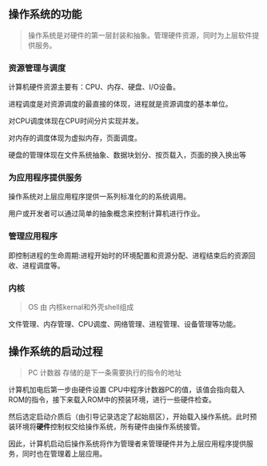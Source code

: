 ## 操作系统的功能

>   操作系统是对硬件的第一层封装和抽象。管理硬件资源，同时为上层软件提供服务。



### 资源管理与调度

计算机硬件资源主要有：CPU、内存、硬盘、I/O设备。

进程调度是对资源调度的最直接的体现，进程就是资源调度的基本单位。

对CPU调度体现在CPU时间分片实现并发。

对内存的调度体现为虚拟内存，页面调度。

硬盘的管理体现在文件系统抽象、数据块划分、按页载入，页面的换入换出等



### 为应用程序提供服务

操作系统对上层应用程序提供一系列标准化的的系统调用。

用户或开发者可以通过简单的抽象概念来控制计算机进行作业。



### 管理应用程序

即控制进程的生命周期:进程开始时的环境配置和资源分配、进程结束后的资源回收、进程调度等。



### 内核

>   OS 由 内核kernal和外壳shell组成

文件管理、内存管理、CPU调度、网络管理、进程管理、设备管理等功能。



## 操作系统的启动过程

>   PC 计数器 存储的是下一条需要执行的指令的地址



计算机加电后第一步由硬件设置 CPU中程序计数器PC的值，该值会指向载入ROM的指令，接下来载入ROM中的预装环境，进行一些硬件检查。

然后选定启动介质后（由引导记录选定了起始扇区），开始载入操作系统。此时预装环境将**硬件**控制权交给操作系统，所有硬件由操作系统接管。

因此，计算机启动后操作系统将作为管理者来管理硬件并为上层应用程序提供服务，同时也在管理着上层应用。









